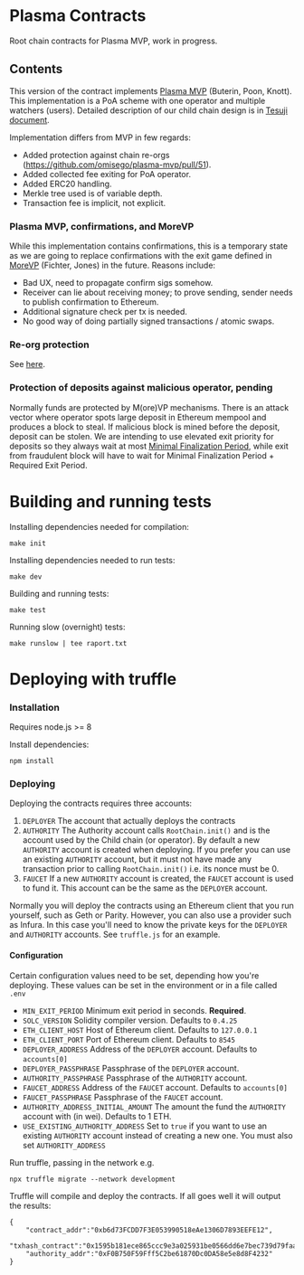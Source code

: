 # Plasma Contracts

Root chain contracts for Plasma MVP, work in progress.

## Contents
This version of the contract implements [Plasma MVP](https://ethresear.ch/t/minimal-viable-plasma/426) (Buterin, Poon, Knott). This implementation is a PoA scheme with one operator and multiple watchers (users). Detailed description of our child chain design is in [Tesuji document](https://github.com/omisego/elixir-omg/blob/master/docs/tesuji_blockchain_design.md).

Implementation differs from MVP in few regards:

* Added protection against chain re-orgs (https://github.com/omisego/plasma-mvp/pull/51).  
* Added collected fee exiting for PoA operator.  
* Added ERC20 handling.  
* Merkle tree used is of variable depth.  
* Transaction fee is implicit, not explicit.


### Plasma MVP, confirmations, and MoreVP
While this implementation contains confirmations, this is a temporary state as we are going to replace confirmations with the exit game defined in [MoreVP](https://ethresear.ch/t/more-viable-plasma/2160) (Fichter, Jones) in the future. Reasons include:

* Bad UX, need to propagate confirm sigs somehow.  
* Receiver can lie about receiving money; to prove sending, sender needs to publish confirmation to Ethereum.  
* Additional signature check per tx is needed.  
* No good way of doing partially signed transactions / atomic swaps.

### Re-org protection
See [here](https://github.com/omisego/elixir-omg/blob/develop/docs/tesuji_blockchain_design.md#reorgs).

### Protection of deposits against malicious operator, pending
Normally funds are protected by M(ore)VP mechanisms. There is an attack vector where operator spots large deposit in Ethereum mempool and produces a block to steal. If malicious block is mined before the deposit, deposit can be stolen. We are intending to use elevated exit priority for deposits so they always wait at most [Minimal Finalization Period](https://github.com/omisego/elixir-omg/blob/develop/docs/tesuji_blockchain_design.md#finalization-of-exits), while exit from fraudulent block will have to wait for Minimal Finalization Period + Required Exit Period.


# Building and running tests

Installing dependencies needed for compilation:
```
make init
```

Installing dependencies needed to run tests:
```
make dev
```

Building and running tests:
```
make test
```

Running slow (overnight) tests:
```
make runslow | tee raport.txt
```


# Deploying with truffle
### Installation
Requires node.js >= 8

Install dependencies:
```
npm install
```


### Deploying
Deploying the contracts requires three accounts:
1. `DEPLOYER` The account that actually deploys the contracts
2. `AUTHORITY` The Authority account calls `RootChain.init()` and is the account used by the Child chain (or operator). By default a new `AUTHORITY` account is created when deploying. If you prefer you can use an existing `AUTHORITY` account, but it must not have made any transaction prior to calling `RootChain.init()` i.e. its nonce must be 0.
3. `FAUCET` If a new `AUTHORITY` account is created, the `FAUCET` account is used to fund it. This account can be the same as the `DEPLOYER` account.


Normally you will deploy the contracts using an Ethereum client that you run yourself, such as Geth or Parity. However, you can also use a provider such as Infura. In this case you'll need to know the private keys for the `DEPLOYER` and `AUTHORITY` accounts. See `truffle.js` for an example.

#### Configuration
Certain configuration values need to be set, depending how you're deploying. These values can be set in the environment or in a file called `.env`

 - `MIN_EXIT_PERIOD` Minimum exit period in seconds. **Required**.
 - `SOLC_VERSION` Solidity compiler version. Defaults to `0.4.25`
 - `ETH_CLIENT_HOST` Host of Ethereum client. Defaults to `127.0.0.1`
 - `ETH_CLIENT_PORT` Port of Ethereum client. Defaults to `8545`
 - `DEPLOYER_ADDRESS` Address of the `DEPLOYER` account. Defaults to `accounts[0]`
 - `DEPLOYER_PASSPHRASE` Passphrase of the `DEPLOYER` account.
 - `AUTHORITY_PASSPHRASE` Passphrase of the `AUTHORITY` account.
 - `FAUCET_ADDRESS` Address of the `FAUCET` account. Defaults to `accounts[0]`
 - `FAUCET_PASSPHRASE` Passphrase of the `FAUCET` account.
 - `AUTHORITY_ADDRESS_INITIAL_AMOUNT` The amount the fund the `AUTHORITY` account with (in wei). Defaults to 1 ETH.
 - `USE_EXISTING_AUTHORITY_ADDRESS` Set to `true` if you want to use an existing `AUTHORITY` account instead of creating a new one. You must also set `AUTHORITY_ADDRESS`



Run truffle, passing in the network e.g.
```
npx truffle migrate --network development
```

Truffle will compile and deploy the contracts. If all goes well it will output the results:
```
{
    "contract_addr":"0xb6d73FCDD7F3E053990518eAe1306D7893EEFE12",
    "txhash_contract":"0x1595b181ece865ccc9e3a025931be0566dd6e7bec739d79faafb1d5215b01c71",
    "authority_addr":"0xF0B750F59Fff5C2be61870Dc0DA58e5e8d8F4232"
}
```
